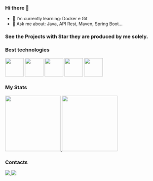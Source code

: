 ### Hi there 👋

- 🌱 I’m currently learning: Docker e Git
- 💬 Ask me about: Java, API Rest, Maven, Spring Boot...

### See the Projects with Star they are produced by me solely.

### Best technologies

<div>
  <img src="https://cdn.jsdelivr.net/gh/devicons/devicon/icons/java/java-original-wordmark.svg" width="60"/>
  <img src="https://cdn.jsdelivr.net/gh/devicons/devicon/icons/spring/spring-plain-wordmark.svg" width="60"/>
  <img src="https://cdn.jsdelivr.net/gh/devicons/devicon/icons/mysql/mysql-original-wordmark.svg" width="60"/>       
  <img src="https://cdn.jsdelivr.net/gh/devicons/devicon/icons/apache/apache-original-wordmark.svg" width="60"/>
  <img src="https://cdn.jsdelivr.net/gh/devicons/devicon/icons/docker/docker-original-wordmark.svg" width="60"/>
</div>

### My Stats

<div>
  <a href="https://github.com/Henrique-Villarrazo">
     <img  height="180em" src="https://github-readme-stats.vercel.app/api/top-langs/?username=Henrique-Villarrazo&layout=compact&langs_count=7&theme=dark"/>
      <img height="180em" src="https://github-readme-stats.vercel.app/api?username=Henrique-Villarrazo&show_icons=true&theme=dark&include_all_commits=true&count_private=true" />
  </a>
</div>

### Contacts

<div>
  <a href="https://www.linkedin.com/in/henrique-villarrazo-java/">
    <img src="https://img.shields.io/badge/LinkedIn-0077B5?style=for-the-badge&logo=linkedin&logoColor=white" />
  </a>
 <a href="https://www.instagram.com/h_villarrazo/">
    <img src="https://img.shields.io/badge/Instagram-E4405F?style=for-the-badge&logo=instagram&logoColor=white" />
  </a>
</div> 
